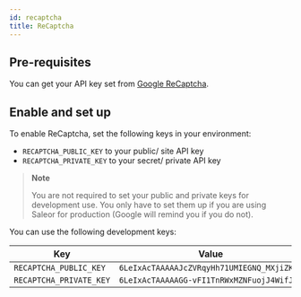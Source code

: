 ```yaml
---
id: recaptcha
title: ReCaptcha
---
```


## Pre-requisites

You can get your API key set from [Google ReCaptcha](https://www.google.com/recaptcha/admin).


## Enable and set up

To enable ReCaptcha, set the following keys in your environment:

* `RECAPTCHA_PUBLIC_KEY` to your public/ site API key
* `RECAPTCHA_PRIVATE_KEY` to your secret/ private API key

> **Note**
>
> You are not required to set your public and private keys for development use. You only have to set them up if you are using Saleor for production (Google will remind you if you do not).

You can use the following development keys:

| Key | Value |
| --- | --- |
| `RECAPTCHA_PUBLIC_KEY` | `6LeIxAcTAAAAAJcZVRqyHh71UMIEGNQ_MXjiZKhI` |
| `RECAPTCHA_PRIVATE_KEY` | `6LeIxAcTAAAAAGG-vFI1TnRWxMZNFuojJ4WifJWe` |

